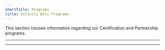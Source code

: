 ```yaml
---
shortTitle: Programs
title: Infinity Bots Programs
---
```


This section houses information regarding our Certification and Partnership programs.

---

<Overview />

---
